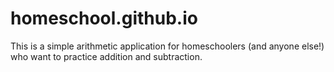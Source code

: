 # homeschool.github.io

This is a simple arithmetic application for homeschoolers (and anyone else!) who want to practice addition and subtraction.

